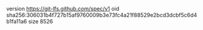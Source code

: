 version https://git-lfs.github.com/spec/v1
oid sha256:306031b4f727b15af9760009b3e73fc4a21f88529e2bcd3dcbf5c6d4b1fa11a6
size 8526
